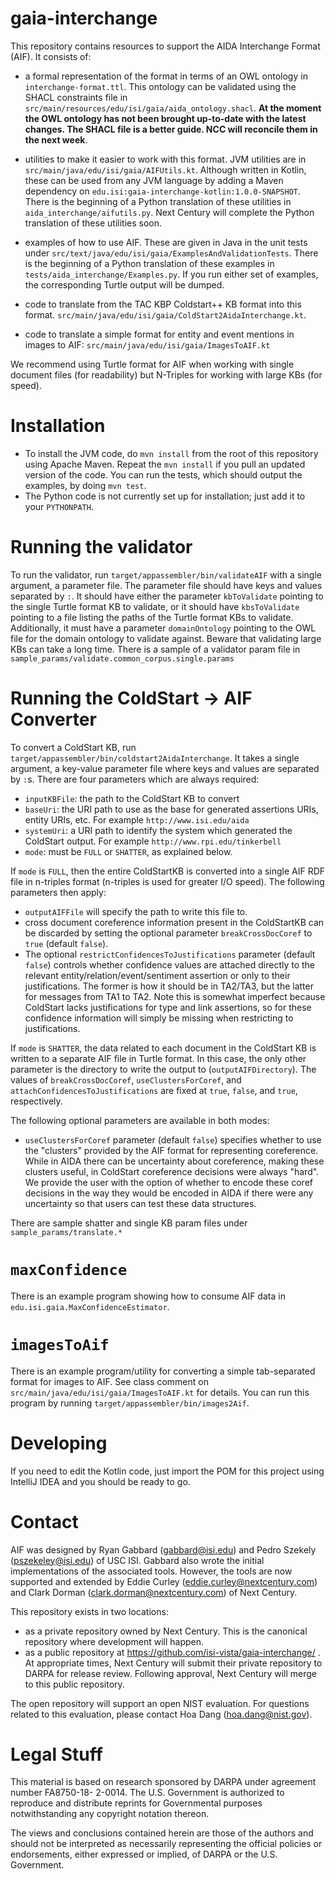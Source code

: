 # gaia-interchange

This repository contains resources to support the AIDA Interchange Format (AIF).  It consists of:

*    a formal representation of the format in terms of an OWL ontology in `interchange-format.ttl`.
     This ontology can be validated using the SHACL constraints file in
     `src/main/resources/edu/isi/gaia/aida_ontology.shacl`. **At the moment the OWL ontology has not
     been brought up-to-date with the latest changes. The SHACL file is a better guide. NCC will
     reconcile them in the next week**.

*    utilities to make it easier to work with this format.  JVM utilities are in
     `src/main/java/edu/isi/gaia/AIFUtils.kt`. Although written in Kotlin, these can be used from any
     JVM language by adding a Maven dependency on
      `edu.isi:gaia-interchange-kotlin:1.0.0-SNAPSHOT`.  There is the beginning of a Python translation of
      these utilities in `aida_interchange/aifutils.py`.  Next Century will complete the Python
      translation of these utilities soon.

*    examples of how to use AIF. These are given in Java in the unit tests under
     `src/text/java/edu/isi/gaia/ExamplesAndValidationTests`.  There is the beginning of a Python
     translation of these examples in `tests/aida_interchange/Examples.py`.  If you run either set of
     examples, the corresponding Turtle output will be dumped.

*    code to translate from the TAC KBP Coldstart++ KB format into this format.
     `src/main/java/edu/isi/gaia/ColdStart2AidaInterchange.kt`.

*    code to translate a simple format for entity and event mentions in images to AIF:
     `src/main/java/edu/isi/gaia/ImagesToAIF.kt`

We recommend using Turtle format for AIF when working with single document files (for
readability) but N-Triples for working with large KBs (for speed).

# Installation

* To install the JVM code, do `mvn install` from the root of this repository using Apache Maven.
        Repeat the `mvn install` if you pull an updated version of the code. You can run the tests,
        which should output the examples, by doing `mvn test`.
* The Python code is not currently set up for installation; just add it to your `PYTHONPATH`.

# Running the validator

To run the validator, run `target/appassembler/bin/validateAIF` with a single argument, a parameter
file. The parameter file should have keys and values separated by `:`. It should have either the
parameter `kbToValidate` pointing to the single Turtle format KB to validate, or it should have
`kbsToValidate` pointing to a file listing the paths of the Turtle format KBs to validate.
Additionally, it must have a parameter `domainOntology` pointing to the OWL file for the domain
ontology to validate against.  Beware that validating large KBs can take a long time. There is
a sample of a validator param file in `sample_params/validate.common_corpus.single.params`

# Running the ColdStart -> AIF Converter

To convert a ColdStart KB, run `target/appassembler/bin/coldstart2AidaInterchange`. It takes a
single argument, a key-value parameter file where keys and values are separated by `:`s.  There
are four parameters which are always required:
* `inputKBFile`: the path to the ColdStart KB to convert
* `baseUri`: the URI path to use as the base for generated assertions URIs, entity URIs, etc.  For
    example `http://www.isi.edu/aida`
* `systemUri`: a URI path to identify the system which generated the ColdStart output. For
    example `http://www.rpi.edu/tinkerbell`
* `mode`: must be `FULL` or `SHATTER`, as explained below.

If `mode` is `FULL`, then the entire ColdStartKB is converted into a single AIF RDF file in
n-triples format (n-triples is used for greater I/O speed).  The following parameters then
 apply:
 * `outputAIFFile` will specify the path to write this file to.
 * cross document coreference information present in the ColdStartKB can be discarded by setting
     the optional parameter `breakCrossDocCoref` to `true` (default `false`).
* The optional `restrictConfidencesToJustifications` parameter (default `false`) controls whether
   confidence values are attached directly to the relevant entity/relation/event/sentiment
   assertion or only to their justifications.  The former is how it should be in TA2/TA3, but the
   latter for messages from TA1 to TA2.  Note this is somewhat imperfect because ColdStart
   lacks justifications for type and link assertions, so for these confidence information will
   simply be missing when restricting to justifications.

If `mode` is `SHATTER`, the data related to each document in the ColdStart KB is written to a
separate AIF file in Turtle format.  In this case, the only other parameter is the directory
to write the output to (`outputAIFDirectory`).  The values of `breakCrossDocCoref`,
`useClustersForCoref`, and `attachConfidencesToJustifications` are fixed at `true`, `false`,
and `true`, respectively.

The following optional parameters are available in both modes:
* `useClustersForCoref` parameter (default `false`) specifies whether
      to use the "clusters" provided by the AIF format for representing coreference.  While in AIDA
      there can be uncertainty about coreference, making these clusters useful, in ColdStart
      coreference decisions were always "hard".  We provide the user with the option of whether to
      encode these coref decisions in the way they would be encoded in AIDA if there were any
      uncertainty so that users can test these data structures.

There are sample shatter and single KB param files under `sample_params/translate.*`

# `maxConfidence`

There is an example program showing how to consume AIF data in `edu.isi.gaia.MaxConfidenceEstimator`.

# `imagesToAif`

There is an example program/utility for converting a simple tab-separated format for images to AIF.
See class comment on `src/main/java/edu/isi/gaia/ImagesToAIF.kt` for details. You can run this
program by running `target/appassembler/bin/images2Aif`.

# Developing

If you need to edit the Kotlin code, just import the POM for this project using IntelliJ IDEA and
you should be ready to go.

# Contact

AIF was designed by Ryan Gabbard (gabbard@isi.edu) and Pedro Szekely (pszekeley@isi.edu) of USC ISI.
Gabbard also wrote the initial implementations of the associated tools.   However, the tools are now
supported and extended by Eddie Curley (eddie.curley@nextcentury.com)
and Clark Dorman (clark.dorman@nextcentury.com) of Next Century.

This repository exists in two locations:
* as a private repository owned by Next Century. This is the canonical repository where development will happen.
* as a public repository at https://github.com/isi-vista/gaia-interchange/ . At appropriate times, Next Century will submit their private repository to DARPA for release review.  Following approval, Next Century will merge to this public repository.

The open repository will support an open NIST evaluation. For questions related to this evaluation, please contact Hoa Dang (hoa.dang@nist.gov).

# Legal Stuff

This material is based on research sponsored by DARPA under agreement number FA8750-18- 2-0014.
The U.S. Government is authorized to reproduce and distribute reprints for Governmental purposes
notwithstanding any copyright notation thereon.

The views and conclusions contained herein are those of the authors and should not be interpreted
as necessarily representing the official policies or endorsements, either expressed or implied, of
DARPA or the U.S. Government.
